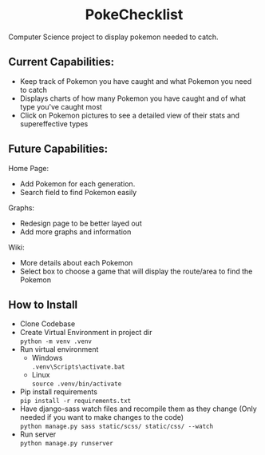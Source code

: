 <h1 style="text-align:center;">PokeChecklist</h1>

Computer Science project to display pokemon needed to catch.

## Current Capabilities:

- Keep track of Pokemon you have caught and what Pokemon you need to catch
- Displays charts of how many Pokemon you have caught and of what type you've caught most
- Click on Pokemon pictures to see a detailed view of their stats and supereffective types

## Future Capabilities:
Home Page:
- Add Pokemon for each generation.
- Search field to find Pokemon easily

Graphs:
- Redesign page to be better layed out
- Add more graphs and information

Wiki:
- More details about each Pokemon
- Select box to choose a game that will display the route/area to find the Pokemon


## How to Install

- Clone Codebase
- Create Virtual Environment in project dir<br>
    `python -m venv .venv`
- Run virtual environment<br>
    - Windows<br>
    `.venv\Scripts\activate.bat`
    - Linux<br>
    `source .venv/bin/activate`
- Pip install requirements<br>
    `pip install -r requirements.txt`
- Have django-sass watch files and recompile them as they change (Only needed if you want to make changes to the code)<br>
    `python manage.py sass static/scss/ static/css/ --watch`
- Run server<br>
    `python manage.py runserver`
